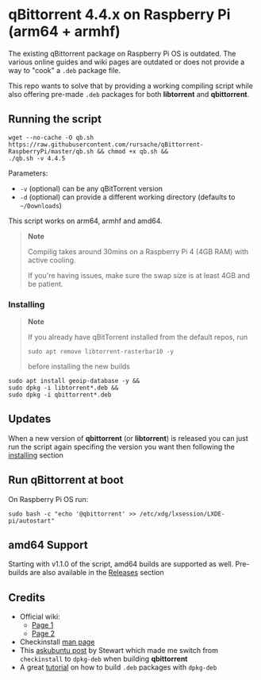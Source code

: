# qBittorrent 4.4.x on Raspberry Pi (arm64 + armhf)

The existing qBittorrent package on Raspberry Pi OS is outdated. The various online guides and wiki pages are outdated or does not provide a way to "cook" a `.deb` package file. 

This repo wants to solve that by providing a working compiling script while also offering pre-made `.deb` packages for both **libtorrent** and **qbittorrent**.

## Running the script
```
wget --no-cache -O qb.sh https://raw.githubusercontent.com/rursache/qBittorrent-RaspberryPi/master/qb.sh && chmod +x qb.sh &&
./qb.sh -v 4.4.5
```

Parameters:
- `-v` (optional) can be any qBitTorrent version
- `-d` (optional) can provide a different working directory (defaults to `~/Downloads`)

This script works on arm64, armhf and amd64.

> **Note**
> 
> Compilig takes around 30mins on a Raspberry Pi 4 (4GB RAM) with active cooling. 
> 
> If you're having issues, make sure the swap size is at least 4GB and be patient.

### Installing
> **Note**
> 
> If you already have qBitTorrent installed from the default repos, run 
> 
> `sudo apt remove libtorrent-rasterbar10 -y`
> 
> before installing the new builds

```
sudo apt install geoip-database -y &&
sudo dpkg -i libtorrent*.deb &&
sudo dpkg -i qbittorrent*.deb
```

## Updates
When a new version of **qbittorrent** (or **libtorrent**) is released you can just run the script again specifing the version you want then following the [installing](https://github.com/rursache/qBittorrent-RaspberryPi#installing) section

## Run qBittorrent at boot
On Raspberry Pi OS run:
```
sudo bash -c "echo '@qbittorrent' >> /etc/xdg/lxsession/LXDE-pi/autostart"
```

## amd64 Support
Starting with v1.1.0 of the script, amd64 builds are supported as well. Pre-builds are also available in the [Releases](https://github.com/rursache/qBittorrent-RaspberryPi/releases) section

## Credits
- Official wiki:
	- [Page 1](https://github.com/qbittorrent/qBittorrent/wiki/Compilation:-Raspberry-Pi-OS-and-DietPi)
	- [Page 2](https://github.com/qbittorrent/qBittorrent/wiki/Compilation%3A-Debian-and-Ubuntu#compiling-qbittorrent-with-the-gui)
- Checkinstall [man page](https://manpages.debian.org/jessie/checkinstall/checkinstall.8)
- This [askubuntu post](https://askubuntu.com/questions/1014619/a-working-version-of-checkinstall) by Stewart which made me switch from `checkinstall` to `dpkg-deb` when building **qbittorrent**
- A great [tutorial](https://www.internalpointers.com/post/build-binary-deb-package-practical-guide) on how to build `.deb` packages with `dpkg-deb`
